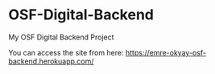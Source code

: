 # OSF-Digital-Backend
My OSF Digital Backend Project

You can access the site from here: https://emre-okyay-osf-backend.herokuapp.com/
